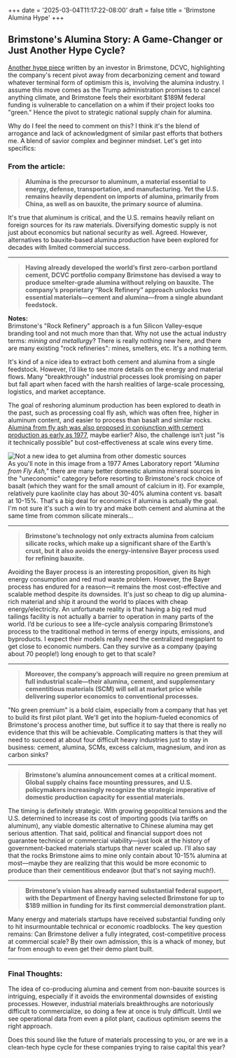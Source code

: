 +++ 
date = '2025-03-04T11:17:22-08:00' 
draft = false 
title = 'Brimstone Alumina Hype' 
+++

## Brimstone's Alumina Story: A Game-Changer or Just Another Hype Cycle?

[Another hype piece](https://www.dcvc.com/news-insights/in-a-deep-tech-twofer-brimstone-aims-to-secure-u-s-aluminum-supply/) written by an investor in Brimstone, DCVC, highlighting the company's recent pivot away from decarbonizing cement and toward whatever terminal form of optimism this is, involving the alumina industry. I assume this move comes as the Trump administration promises to cancel anything climate, and Brimstone feels their exorbitant $189M federal funding is vulnerable to cancellation on a whim if their project looks too "green." Hence the pivot to strategic national supply chain for alumina. 

Why do I feel the need to comment on this? I think it's the blend of arrogance and lack of acknowledgment of similar past efforts that bothers me. A blend of savior complex and beginner mindset. Let's get into specifics:

### From the article:

> **Alumina is the precursor to aluminum, a material essential to energy, defense, transportation, and manufacturing. Yet the U.S. remains heavily dependent on imports of alumina, primarily from China, as well as on bauxite, the primary source of alumina.**

It's true that aluminum is critical, and the U.S. remains heavily reliant on foreign sources for its raw materials. Diversifying domestic supply is not just about economics but national security as well. Agreed. However, alternatives to bauxite-based alumina production have been explored for decades with limited commercial success. 

---

> **Having already developed the world’s first zero-carbon portland cement, DCVC portfolio company Brimstone has devised a way to produce smelter-grade alumina without relying on bauxite. The company’s proprietary “Rock Refinery” approach unlocks two essential materials—cement and alumina—from a single abundant feedstock.**

**Notes:**  
Brimstone's "Rock Refinery" approach is a fun Silicon Valley-esque branding tool and not much more than that. Why not use the actual industry terms: *mining and metallurgy*? There is really nothing new here, and there are many existing "rock refineries": mines, smelters, etc. It's a nothing term. 

It's kind of a nice idea to extract both cement and alumina from a single feedstock. However, I’d like to see more details on the energy and material flows. Many "breakthrough" industrial processes look promising on paper but fall apart when faced with the harsh realities of large-scale processing, logistics, and market acceptance. 

The goal of reshoring aluminum production has been explored to death in the past, such as processing coal fly ash, which was often free, higher in aluminum content, and easier to process than basalt and similar rocks. [Alumina from fly ash was also proposed in conjunction with cement production as early as 1977](https://www.osti.gov/biblio/6574483), maybe earlier? Also, the challenge isn’t just "is it technically possible" but cost-effectiveness at scale wins every time.

![Not a new idea to get alumina from other domestic sources](images/1977-alumina-flyash.JPG)  
As you'll note in this image from a 1977 Ames Laboratory report *"Alumina from Fly Ash,"* there are many better domestic alumina mineral sources in the "uneconomic" category before resorting to Brimstone's rock choice of basalt (which they want for the small amount of calcium in it). For example, relatively pure kaolinite clay has about 30-40% alumina content vs. basalt at 10-15%. That's a big deal for economics if alumina is actually the goal. I'm not sure it's such a win to try and make both cement and alumina at the same time from common silicate minerals...

---

> **Brimstone’s technology not only extracts alumina from calcium silicate rocks, which make up a significant share of the Earth’s crust, but it also avoids the energy-intensive Bayer process used for refining bauxite.**

Avoiding the Bayer process is an interesting proposition, given its high energy consumption and red mud waste problem. However, the Bayer process has endured for a reason—it remains the most cost-effective and scalable method despite its downsides. It's just so cheap to dig up alumina-rich material and ship it around the world to places with cheap energy/electricity. An unfortunate reality is that having a big red mud tailings facility is not actually a barrier to operation in many parts of the world. I’d be curious to see a life-cycle analysis comparing Brimstone’s process to the traditional method in terms of energy inputs, emissions, and byproducts. I expect their models really need the centralized megaplant to get close to economic numbers. Can they survive as a company (paying about 70 people!) long enough to get to that scale?

---

> **Moreover, the company’s approach will require no green premium at full industrial scale—their alumina, cement, and supplementary cementitious materials (SCM) will sell at market price while delivering superior economics to conventional processes.**

"No green premium" is a bold claim, especially from a company that has yet to build its first pilot plant. We'll get into the hopium-fueled economics of Brimstone's process another time, but suffice it to say that there is really no evidence that this will be achievable. Complicating matters is that they will need to succeed at about four difficult heavy industries just to stay in business: cement, alumina, SCMs, excess calcium, magnesium, and iron as carbon sinks?

---

> **Brimstone’s alumina announcement comes at a critical moment. Global supply chains face mounting pressures, and U.S. policymakers increasingly recognize the strategic imperative of domestic production capacity for essential materials.**

The timing is definitely strategic. With growing geopolitical tensions and the U.S. determined to increase its cost of importing goods (via tariffs on aluminum), any viable domestic alternative to Chinese alumina may get serious attention. That said, political and financial support does not guarantee technical or commercial viability—just look at the history of government-backed materials startups that never scaled up. I'll also say that the rocks Brimstone aims to mine only contain about 10-15% alumina at most—maybe they are realizing that this would be more economic to produce than their cementitious endeavor (but that's not saying much!).

---

> **Brimstone’s vision has already earned substantial federal support, with the Department of Energy having selected Brimstone for up to $189 million in funding for its first commercial demonstration plant.**

Many energy and materials startups have received substantial funding only to hit insurmountable technical or economic roadblocks. The key question remains: Can Brimstone deliver a fully integrated, cost-competitive process at commercial scale? By their own admission, this is a whack of money, but far from enough to even get their demo plant built.

---

### Final Thoughts:
The idea of co-producing alumina and cement from non-bauxite sources is intriguing, especially if it avoids the environmental downsides of existing processes. However, industrial materials breakthroughs are notoriously difficult to commercialize, so doing a few at once is truly difficult. Until we see operational data from even a pilot plant, cautious optimism seems the right approach.

Does this sound like the future of materials processing to you, or are we in a clean-tech hype cycle for these companies trying to raise capital this year?


